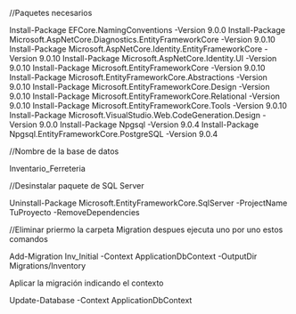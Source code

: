 //Paquetes necesarios 

Install-Package EFCore.NamingConventions -Version 9.0.0
Install-Package Microsoft.AspNetCore.Diagnostics.EntityFrameworkCore -Version 9.0.10
Install-Package Microsoft.AspNetCore.Identity.EntityFrameworkCore -Version 9.0.10
Install-Package Microsoft.AspNetCore.Identity.UI -Version 9.0.10
Install-Package Microsoft.EntityFrameworkCore -Version 9.0.10
Install-Package Microsoft.EntityFrameworkCore.Abstractions -Version 9.0.10
Install-Package Microsoft.EntityFrameworkCore.Design -Version 9.0.10
Install-Package Microsoft.EntityFrameworkCore.Relational -Version 9.0.10
Install-Package Microsoft.EntityFrameworkCore.Tools -Version 9.0.10
Install-Package Microsoft.VisualStudio.Web.CodeGeneration.Design -Version 9.0.0
Install-Package Npgsql -Version 9.0.4
Install-Package Npgsql.EntityFrameworkCore.PostgreSQL -Version 9.0.4


//Nombre de la base de datos

Inventario_Ferreteria

//Desinstalar paquete de SQL Server


Uninstall-Package Microsoft.EntityFrameworkCore.SqlServer -ProjectName TuProyecto -RemoveDependencies

//Eliminar priermo la carpeta Migration despues ejecuta uno por uno estos comandos


Add-Migration Inv_Initial -Context ApplicationDbContext -OutputDir Migrations/Inventory

Aplicar la migración indicando el contexto

Update-Database -Context ApplicationDbContext
